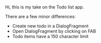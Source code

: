 Hi, this is my take on the Todo list app. 

There are a few minor differences: 

- Create new todo in a DialogFragment 
- Open DialogFragment by clicking on FAB
- Todo items have a 150 character limit 
